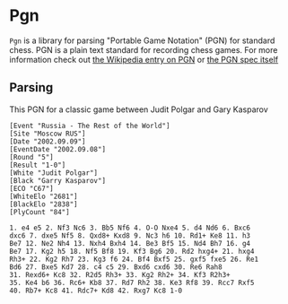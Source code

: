 # Pgn
`Pgn` is a library for parsing "Portable Game Notation" (PGN) for standard chess. PGN is a plain text standard for recording chess games. For more information check out [the Wikipedia entry on PGN](https://en.wikipedia.org/wiki/Portable_Game_Notation) or [the PGN spec itself](https://ia802908.us.archive.org/26/items/pgn-standard-1994-03-12/PGN_standard_1994-03-12.txt)

## Parsing

This PGN for a classic game between Judit Polgar and Gary Kasparov 
```
[Event "Russia - The Rest of the World"]
[Site "Moscow RUS"]
[Date "2002.09.09"]
[EventDate "2002.09.08"]
[Round "5"]
[Result "1-0"]
[White "Judit Polgar"]
[Black "Garry Kasparov"]
[ECO "C67"]
[WhiteElo "2681"]
[BlackElo "2838"]
[PlyCount "84"]

1. e4 e5 2. Nf3 Nc6 3. Bb5 Nf6 4. O-O Nxe4 5. d4 Nd6 6. Bxc6
dxc6 7. dxe5 Nf5 8. Qxd8+ Kxd8 9. Nc3 h6 10. Rd1+ Ke8 11. h3
Be7 12. Ne2 Nh4 13. Nxh4 Bxh4 14. Be3 Bf5 15. Nd4 Bh7 16. g4
Be7 17. Kg2 h5 18. Nf5 Bf8 19. Kf3 Bg6 20. Rd2 hxg4+ 21. hxg4
Rh3+ 22. Kg2 Rh7 23. Kg3 f6 24. Bf4 Bxf5 25. gxf5 fxe5 26. Re1
Bd6 27. Bxe5 Kd7 28. c4 c5 29. Bxd6 cxd6 30. Re6 Rah8
31. Rexd6+ Kc8 32. R2d5 Rh3+ 33. Kg2 Rh2+ 34. Kf3 R2h3+
35. Ke4 b6 36. Rc6+ Kb8 37. Rd7 Rh2 38. Ke3 Rf8 39. Rcc7 Rxf5
40. Rb7+ Kc8 41. Rdc7+ Kd8 42. Rxg7 Kc8 1-0
```

